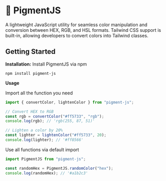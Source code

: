 # 🎨 PigmentJS

A lightweight JavaScript utility for seamless color manipulation and conversion between HEX, RGB, and HSL formats. Tailwind CSS support is built-in, allowing developers to convert colors into Tailwind classes.

## Getting Started

**Installation:** Install PigmentJS via npm

```shell
npm install pigment-js
```

**Usage**

Import all the function you need

```ts
import { convertColor, lightenColor } from "pigment-js";

// Convert HEX to RGB
const rgb = convertColor("#ff5733", "rgb");
console.log(rgb); // 'rgb(255, 87, 51)'

// Lighten a color by 20%
const lighter = lightenColor("#ff5733", 20);
console.log(lighter); // '#ff8566'
```

Use all functions via default import

```ts
import PigmentJS from "pigment-js";

const randomHex = PigmentJS.randomColor("hex");
console.log(randomHex); // '#a1b2c3'
```
